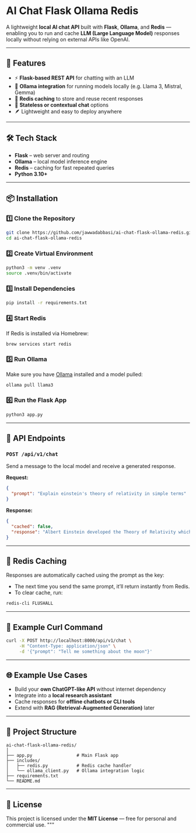 # AI Chat Flask Ollama Redis

A lightweight **local AI chat API** built with **Flask**, **Ollama**, and **Redis** — enabling you to run and cache **LLM (Large Language Model)** responses locally without relying on external APIs like OpenAI.

---

## 🚀 Features
- ⚡ **Flask-based REST API** for chatting with an LLM
- 🧩 **Ollama integration** for running models locally (e.g. Llama 3, Mistral, Gemma)
- 🧠 **Redis caching** to store and reuse recent responses
- 🔁 **Stateless or contextual chat** options
- 🪶 Lightweight and easy to deploy anywhere

---

## 🛠️ Tech Stack
- **Flask** – web server and routing
- **Ollama** – local model inference engine
- **Redis** – caching for fast repeated queries
- **Python 3.10+**

---

## 📦 Installation

### 1️⃣ Clone the Repository
```bash
git clone https://github.com/jawwadabbasi/ai-chat-flask-ollama-redis.git
cd ai-chat-flask-ollama-redis
```

### 2️⃣ Create Virtual Environment
```bash
python3 -m venv .venv
source .venv/bin/activate
```

### 3️⃣ Install Dependencies
```bash
pip install -r requirements.txt
```

### 4️⃣ Start Redis
If Redis is installed via Homebrew:
```bash
brew services start redis
```

### 5️⃣ Run Ollama
Make sure you have [Ollama](https://ollama.com/) installed and a model pulled:
```bash
ollama pull llama3
```

### 6️⃣ Run the Flask App
```bash
python3 app.py
```

---

## 🧩 API Endpoints

### `POST /api/v1/chat`
Send a message to the local model and receive a generated response.

**Request:**
```json
{
  "prompt": "Explain einstein's theory of relativity in simple terms"
}
```

**Response:**
```json
{
  "cached": false,
  "response": "Albert Einstein developed the Theory of Relativity which is actually two theories: Special and General. Let me explain them simply for you.\n\nSpecial Relativity, published by Einstein in 1905, basically tells us about space and time when we are not dealing with things that have a lot of gravity (like stars or planets). Imagine if everyone saw the world differently based on how fast they were moving – this is what Special Relativity says. There's also an interesting thing called \"time dilation,\" which means two clocks can run at different speeds relative to each other when you move them really fast (close to light speed).\n\nGeneral Relativity, published later in 1915, extends these ideas and tells us about space and time near very massive objects. Think of gravity as a sort of \"dent\" or warp in the fabric of our universe caused by big things like stars and planets – this is General Relativity's idea using what we can now understand to be spacetime being curved around mass.\n\nA famous result from these theories was that Einstein predicted light could bend because it moves through space which gets bent, something called gravitational lensing which has been observed with stars and galaxies far away in the universe when their light passes close by other large objects on its way to Earth."
}
```

---

## 💾 Redis Caching
Responses are automatically cached using the prompt as the key:
- The next time you send the same prompt, it’ll return instantly from Redis.
- To clear cache, run:
```bash
redis-cli FLUSHALL
```

---

## 🧠 Example Curl Command
```bash
curl -X POST http://localhost:8000/api/v1/chat \
     -H "Content-Type: application/json" \
     -d '{"prompt": "Tell me something about the moon"}'
```

---

## 🌐 Example Use Cases
- Build your **own ChatGPT-like API** without internet dependency
- Integrate into a **local research assistant**
- Cache responses for **offline chatbots or CLI tools**
- Extend with **RAG (Retrieval-Augmented Generation)** later

---

## 📁 Project Structure
```
ai-chat-flask-ollama-redis/
│
├── app.py                 # Main Flask app
├── includes/
│   ├── redis.py           # Redis cache handler
│   └── ollama_client.py   # Ollama integration logic
├── requirements.txt
└── README.md
```

---

## 🏁 License
This project is licensed under the **MIT License** — free for personal and commercial use.
"""